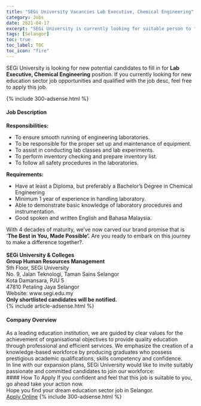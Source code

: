 ```yaml
---
title: "SEGi University Vacancies Lab Executive, Chemical Engineering" 
category: Jobs 
date: 2021-04-17 
excerpt: "SEGi University is currently looking for suitable person to fill in the Lab Executive, Chemical Engineering which positioned at Selangor" 
tags: [Selangor] 
toc: true 
toc_label: TOC 
toc_icon: "fire" 
--- 
```


<p>SEGi University is looking for new potential candidates to fill in for <b>Lab Executive, Chemical Engineering</b> position. If you currently looking for new education sector job opportunities and qualified with the job desc, feel free to apply this job.
</p>{% include 300-adsense.html %} 
<div><div><h4>Job Description</h4></div><div><div><span><div><div><div><strong>Responsibilities:</strong></div><ul><li>To ensure smooth running of engineering laboratories.</li><li>To be responsible for the proper set up and maintenance of equipment.</li><li>To assist in conducting lab classes and lab experiments.</li><li>To perform inventory checking and prepare inventory list.</li><li>To follow all safety procedures in the laboratories.</li></ul><div><strong>Requirements:</strong></div><ul><li>Have at least a Diploma, but preferably a Bachelor&#8217;s Degree in Chemical Engineering</li><li>Minimum 1 year of experience in handling laboratory.</li><li>Able to demonstrate basic knowledge of laboratory procedures and instrumentation.</li><li>Good spoken and written English and Bahasa Malaysia.</li></ul><div><div>With 4 decades of maturity, we&#8217;ve now carved our brand promise that is &#8216;<strong>The Best in You, Made Possible&#8217;.</strong> Are you ready to embark on this journey to make a difference together?.<br>&#160;&#160;&#160;&#160;&#160;&#160;&#160;<br><strong>SEGi University &amp; Colleges<br>Group Human Resources Management</strong><br>5th Floor, SEGi University<br>No. 9, Jalan Teknologi, Taman Sains Selangor<br>Kota Damansara, PJU 5<br>47810 Petaling Jaya Selangor<br>Website: www.segi.edu.my</div></div><div><strong>Only shortlisted candidates will be notified.</strong></div></div></div></span></div></div></div> 
{% include article-adsense.html %} 
<div><div><h4>Company Overview</h4></div><div><div><span><div><div>
<div>
		As a leading education institution, we are guided by clear values for the achievement of organisational objectives to provide quality education through professional and efficient services. We emphasize the creation of a knowledge-based workforce by producing graduates who possess prestigious academic qualifications, skills competency and confidence.</div>
<div>
		In line with our expansion plans, SEGi University would like to invite suitably passionate and committed candidates to join our workforce:</div>
</div></div></span></div></div></div> 
#### How To Apply 
If you confident and feel that this job is suitable to you, go ahead take your action now. <br/> 
Hope you find your dream education sector job in Selangor. <br/> 
<a href="https://www.jobstreet.com.my/en/job/lab-executive-chemical-engineering-4538838?jobId=jobstreet-my-job-4538838" class="btn btn--info" target="_blank" rel="nofollow noopenner">Apply Online</a> 
{% include 300-adsense.html %} 